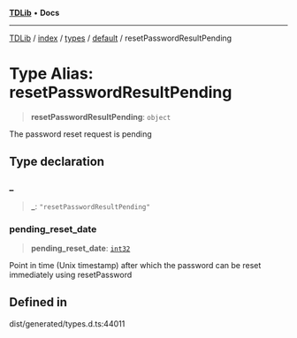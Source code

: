 [**TDLib**](../../../../../../README.md) • **Docs**

***

[TDLib](../../../../../../modules.md) / [index](../../../../../README.md) / [types](../../../README.md) / [default](../README.md) / resetPasswordResultPending

# Type Alias: resetPasswordResultPending

> **resetPasswordResultPending**: `object`

The password reset request is pending

## Type declaration

### \_

> **\_**: `"resetPasswordResultPending"`

### pending\_reset\_date

> **pending\_reset\_date**: [`int32`](int32-1.md)

Point in time (Unix timestamp) after which the password can be reset immediately using resetPassword

## Defined in

dist/generated/types.d.ts:44011
